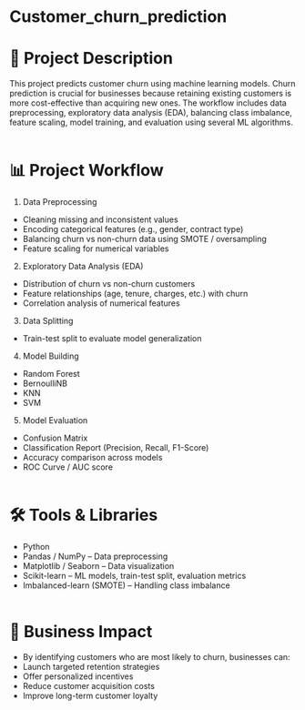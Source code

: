 # Customer_churn_prediction
# 📌 Project Description
This project predicts customer churn using machine learning models. Churn prediction is crucial for businesses because retaining existing customers is more cost-effective than acquiring new ones.
The workflow includes data preprocessing, exploratory data analysis (EDA), balancing class imbalance, feature scaling, model training, and evaluation using several ML algorithms.
<br><br>
# 📊 Project Workflow
1) Data Preprocessing
* Cleaning missing and inconsistent values
* Encoding categorical features (e.g., gender, contract type)
* Balancing churn vs non-churn data using SMOTE / oversampling
* Feature scaling for numerical variables

2) Exploratory Data Analysis (EDA)
* Distribution of churn vs non-churn customers
* Feature relationships (age, tenure, charges, etc.) with churn
* Correlation analysis of numerical features

3) Data Splitting
* Train-test split to evaluate model generalization

4) Model Building
* Random Forest
* BernoulliNB
* KNN
* SVM

5) Model Evaluation
* Confusion Matrix
* Classification Report (Precision, Recall, F1-Score)
* Accuracy comparison across models
* ROC Curve / AUC score
<br><br>
# 🛠️ Tools & Libraries
* Python
* Pandas / NumPy – Data preprocessing
* Matplotlib / Seaborn – Data visualization
* Scikit-learn – ML models, train-test split, evaluation metrics
* Imbalanced-learn (SMOTE) – Handling class imbalance
<br><br>
# 🚀 Business Impact
* By identifying customers who are most likely to churn, businesses can:
* Launch targeted retention strategies
* Offer personalized incentives
* Reduce customer acquisition costs
* Improve long-term customer loyalty
